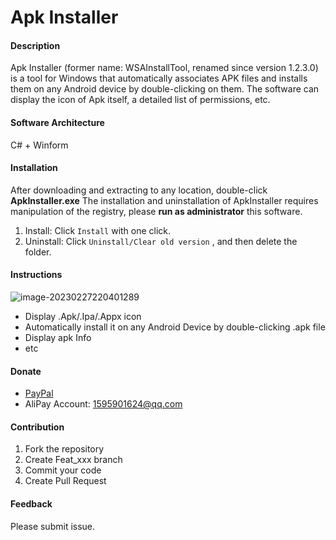 # Apk Installer

#### Description
Apk Installer (former name: WSAInstallTool, renamed since version 1.2.3.0) is a tool for Windows that automatically associates APK files and installs them on any Android device by double-clicking on them. The software can display the icon of Apk itself, a detailed list of permissions, etc.

#### Software Architecture
C# + Winform

#### Installation

After downloading and extracting to any location, double-click **ApkInstaller.exe** The installation and uninstallation of ApkInstaller requires manipulation of the registry, please **run as administrator** this software.

1.  Install: Click `Install` with one click.
2.  Uninstall: Click  `Uninstall/Clear old version` , and then delete the folder.

#### Instructions

![image-20230227220401289](https://gitee.com/haoyu3/photo_gallery/raw/master/rust/other/202302272204389.png)

* Display .Apk/.Ipa/.Appx icon
* Automatically install it on any Android Device by double-clicking .apk file 
* Display apk Info
* etc

#### Donate

- [PayPal](https://github.com/1595901624/apkshellext/blob/ApkShellext2_hy/PayPal.Me/haoyu94)
- AliPay Account: [1595901624@qq.com](mailto:1595901624@qq.com) 

#### Contribution

1.  Fork the repository
2.  Create Feat_xxx branch
3.  Commit your code
4.  Create Pull Request

#### Feedback

Please submit issue.
